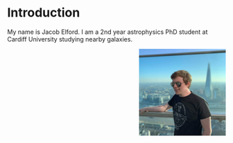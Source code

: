 # Introduction

My name is Jacob Elford. I am a 2nd year astrophysics PhD student at Cardiff University studying nearby galaxies.

<img src="./assets/Profile.jpg" alt="Profile" width="200" style="float:right"/>
